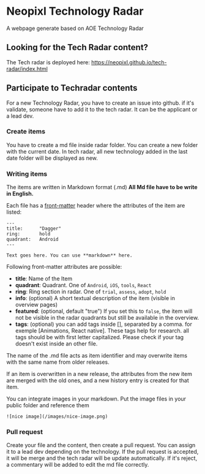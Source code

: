# Neopixl Technology Radar
A webpage generate based on AOE Technology Radar

## Looking for the Tech Radar content?
The Tech radar is deployed here: https://neopixl.github.io/tech-radar/index.html

## Participate to Techradar contents
For a new Technology Radar, you have to create an issue into github. 
if it's validate, someone have to add it to the tech radar. It can be the applicant or a lead dev. 

### Create items
You have to create a md file inside radar folder. You can create a new folder with the current date. 
In tech radar, all new technology added in the last date folder will be displayed as new.  

### Writing items
The items are written in Markdown format (.md)
**All Md file have to be write in English.** 

Each file has a [front-matter](https://github.com/jxson/front-matter) header where the attributes of the item are listed:

```
---
title:      "Dagger"
ring:       hold
quadrant:   Android
---

Text goes here. You can use **markdown** here.
```

Following front-matter attributes are possible:

- **title**: Name of the Item
- **quadrant**: Quadrant. One of `Android`,
  `iOS`, `tools`, `React`
- **ring**: Ring section in radar. One of `trial`, `assess`, `adopt`, `hold`
- **info**: (optional) A short textual description of the item (visible in
  overview pages)
- **featured**: (optional, default "true") If you set this to `false`, the item
  will not be visible in the radar quadrants but still be available in the overview.
- **tags**: (optional) you can add tags inside [], separated by a comma. for exemple [Animations, React native]. These tags help for research. all tags should be with first letter capitalized. Please check if your tag doesn't exist inside an other file.   

The name of the .md file acts as item identifier and may overwrite items with
the same name from older releases.

If an item is overwritten in a new release, the attributes from the new item are
merged with the old ones, and a new history entry is created for that item.

You can integrate images in your markdown. Put the image files in your public folder and reference them

```
![nice image](/images/nice-image.png)
```

### Pull request
Create your file and the content, then create a pull request. 
You can assign it to a lead dev depending on the technology.
If the pull request is accepted, it will be merge and the tech radar will be update automatically. If it's reject, a commentary will be added to edit the md file correctly.  
